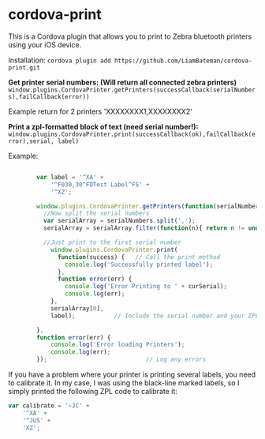 # cordova-print

This is a Cordova plugin that allows you to print to Zebra bluetooth printers using your iOS device.

Installation:
`cordova plugin add https://github.com/LiamBateman/cordova-print.git`

**Get printer serial numbers: (Will return all connected zebra printers)**  
`window.plugins.CordovaPrinter.getPrinters(successCallback(serialNumbers),failCallback(error))`  

Example return for 2 printers 'XXXXXXXX1,XXXXXXXX2'

**Print a zpl-formatted block of text (need serial number!):**
`window.plugins.CordovaPrinter.print(successCallback(ok),failCallback(error),serial, label)`

Example:

```JavaScript

        var label = '^XA' +
            '^F030,30^FDTest Label^FS' +
            '^XZ';

        window.plugins.CordovaPrinter.getPrinters(function(serialNumbers) { // Get the connect printer serial numbers
          //Now split the serial numbers
          var serialArray = serialNumbers.split(',');
          serialArray = serialArray.filter(function(n){ return n != undefined && n != '' });

          //Just print to the first serial number
            window.plugins.CordovaPrinter.print(
              function(success) {   // Call the print method
                console.log('Successfully printed label');
              },
              function error(err) {
                console.log('Error Printing to ' + curSerial);
                console.log(err);
            },
            serialArray[0],
            label);           // Include the serial number and your ZPL format label

        },
        function error(err) {
            console.log('Error loading Printers');
            console.log(err);
        });                            // Log any errors


```

If you have a problem where your printer is printing several labels, you need to calibrate it. In my case, I was using the black-line marked labels, so I simply printed the following ZPL code to calibrate it:

```JavaScript
var calibrate = '~JC' +
    '^XA' +
    '^JUS' +
    'XZ';
```

